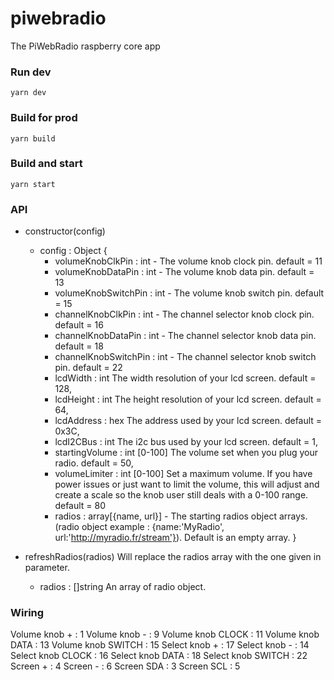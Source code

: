 # piwebradio

The PiWebRadio raspberry core app

### Run dev
```
yarn dev
```

### Build for prod
```
yarn build
```

### Build and start
```
yarn start
```

### API
- constructor(config)   
  - config : Object
  {
    - volumeKnobClkPin : int - The volume knob clock pin. default = 11
    - volumeKnobDataPin : int - The volume knob data pin. default = 13
    - volumeKnobSwitchPin : int - The volume knob switch pin. default = 15
    - channelKnobClkPin : int - The channel selector knob clock pin. default = 16
    - channelKnobDataPin : int - The channel selector knob data pin. default = 18
    - channelKnobSwitchPin : int - The channel selector knob switch pin. default = 22
    - lcdWidth : int                 The width resolution of your lcd screen. default = 128,
    - lcdHeight : int                The height resolution of your lcd screen. default = 64,
    - lcdAddress : hex               The address used by your lcd screen. default = 0x3C,
    - lcdI2CBus : int                The i2c bus used by your lcd screen. default = 1,
    - startingVolume : int [0-100]   The volume set when you plug your radio. default = 50,
    - volumeLimiter : int [0-100]    Set a maximum volume. If you have power issues or just want to limit the volume, this will adjust and create a scale so the knob user still deals with a 0-100 range. default = 80
    - radios : array[{name, url}] - The starting radios object arrays. (radio object example : {name:'MyRadio', url:'http://myradio.fr/stream'}). Default is an empty array.
  }

- refreshRadios(radios)         Will replace the radios array with the one given in parameter.
  - radios : []string             An array of radio object.


### Wiring

Volume knob + : 1
Volume knob - : 9
Volume knob CLOCK : 11
Volume knob DATA : 13
Volume knob SWITCH : 15
Select knob + : 17
Select knob - : 14
Select knob CLOCK : 16
Select knob DATA : 18
Select knob SWITCH : 22
Screen + : 4
Screen - : 6
Screen SDA : 3
Screen SCL : 5
